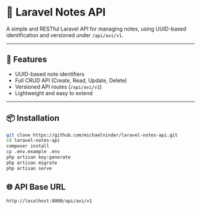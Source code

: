 # 📝 Laravel Notes API

A simple and RESTful Laravel API for managing notes, using UUID-based identification and versioned under `/api/avi/v1`.

---

## 🚀 Features

- UUID-based note identifiers
- Full CRUD API (Create, Read, Update, Delete)
- Versioned API routes (`/api/avi/v1`)
- Lightweight and easy to extend

---

## 📦 Installation

```bash
git clone https://github.com/michaelninder/laravel-notes-api.git
cd laravel-notes-api
composer install
cp .env.example .env
php artisan key:generate
php artisan migrate
php artisan serve
```

## 🌐 API Base URL

```bash
http://localhost:8000/api/avi/v1
```
